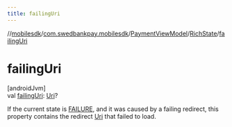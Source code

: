 ```yaml
---
title: failingUri
---
```

//[mobilesdk](../../../../index.html)/[com.swedbankpay.mobilesdk](../../index.html)/[PaymentViewModel](../index.html)/[RichState](index.html)/[failingUri](failing-uri.html)



# failingUri



[androidJvm]\
val [failingUri](failing-uri.html): [Uri](https://developer.android.com/reference/kotlin/android/net/Uri.html)?



If the current state is [FAILURE](../-state/-f-a-i-l-u-r-e/index.html), and it was caused by a failing redirect, this property contains the redirect [Uri](https://developer.android.com/reference/kotlin/android/net/Uri.html) that failed to load.




